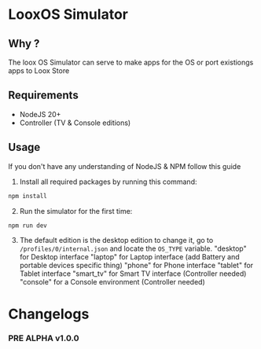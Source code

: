 # LooxOS Simulator

## Why ?

The loox OS Simulator can serve to make apps for the OS or port existiongs apps to Loox Store

## Requirements

* NodeJS 20+
* Controller (TV & Console editions)

## Usage

If you don't have any understanding of NodeJS & NPM follow this guide

1) Install all required packages by running this command:

```bash
npm install
```

2) Run the simulator for the first time:

```bash
npm run dev
```

3. The default edition is the desktop edition to change it, go to `/profiles/0/internal.json` and locate the `OS_TYPE` variable.
   "desktop" for Desktop interface
   "laptop" for Laptop interface (add Battery and portable devices specific thing)
   "phone" for Phone interface
   "tablet" for Tablet interface
   "smart_tv" for Smart TV interface (Controller needed)
   "console" for a Console environment (Controller needed)


# Changelogs

### PRE ALPHA v1.0.0